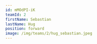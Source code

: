 ```yaml
---
id: mMOdPI-iK
teamId: 2
firstName: Sebastian
lastName: Hug
position: forward
image: /img/teams/2/hug_sebastian.jpeg
---
```

